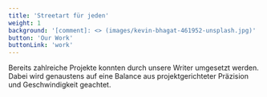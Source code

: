 ```yaml
---
title: 'Streetart für jeden'
weight: 1
background: '[comment]: <> (images/kevin-bhagat-461952-unsplash.jpg)'
button: 'Our Work'
buttonLink: 'work'
---
```


Bereits zahlreiche Projekte konnten durch unsere Writer umgesetzt werden. Dabei wird genaustens auf eine Balance aus projektgerichteter Präzision und Geschwindigkeit geachtet.
